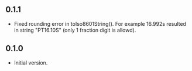 ## 0.1.1

- Fixed rounding error in toIso8601String(). For example 16.992s resulted in string "PT16.10S" (only 1 fraction
  digit is allowd). 

## 0.1.0

- Initial version.
